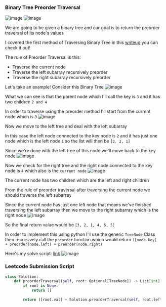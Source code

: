 <h3> Binary Tree Preorder Traversal </h3>

![image](https://github.com/h4ckyou/h4ckyou.github.io/assets/127159644/a3404fd4-58d7-459a-a816-ec9767545ded)
![image](https://github.com/h4ckyou/h4ckyou.github.io/assets/127159644/5c9266aa-a5bd-4c5a-9d29-0e524bb38529)

We are going to be given a binary tree and our goal is to return the preorder traversal of its node's values

I covered the first method of Traversing Binary Tree in this [writeup](https://h4ckyou.github.io/posts/programming/Leetcode/Binary%20Tree%20Inorder%20Traversal/solution.html) you can check it out!

The rule of Preorder Traversal is this:
- Traverse the current node
- Traverse the left subarray recursively preorder
- Traverse the right subarray recursively preorder

Let's take an example! Consider this Binary Tree
![image](https://github.com/h4ckyou/h4ckyou.github.io/assets/127159644/85d70b76-8218-426d-8705-81adfd0533e5)

What we can see is that the parent node which I'll call the key is `3` and it has two children `2 and 4` 

In order to traverse using the preorder method I'll start from the current node which is `3`
![image](https://github.com/h4ckyou/h4ckyou.github.io/assets/127159644/752c31ba-a383-40cc-8ad7-9a5fe2b6f0b9)

Now we move to the left tree and deal with the left subarray

In this case the left node connected to the key node is `2` and it has just one node which is the left node `1` so the list will then be `[3, 2, 1]`

Since we're done with the left tree of this node we'll move back to the key node
![image](https://github.com/h4ckyou/h4ckyou.github.io/assets/127159644/cd7a5ea1-1525-4b4e-a01d-368f0e4c97f2)

Now we check for the right tree and the right node connected to the key node is `4` which also is the `current node`
![image](https://github.com/h4ckyou/h4ckyou.github.io/assets/127159644/dcee8fdd-c47f-48fa-9bc7-d588136ff50b)

The current node has two children which are the left and right children 

From the rule of preorder traversal after traversing the current node we should traverse the left subarray 

Since the current node has just one left node that means we've finished traversing the left subarray then we move to the right subarray which is the right node 
![image](https://github.com/h4ckyou/h4ckyou.github.io/assets/127159644/ff60b07c-6ac6-457a-a943-bc7f20185542)

So the final return value would be `[3, 2, 1, 4, 6, 5]`

In order to implement this using python I'll use the generic `TreeNode` Class then recursively call the `preorder` function which would return `([node.key] + preorder(node.left) + preorder(node.right)`

Here's my solve script: [link](https://github.com/h4ckyou/h4ckyou.github.io/blob/main/posts/programming/Leetcode/Binary%20Tree%20Preorder%20Traversal/solve.py)
![image](https://github.com/h4ckyou/h4ckyou.github.io/assets/127159644/5e673a86-c8f6-490b-8776-15340241fcb9)

### Leetcode Submission Script

```python
class Solution:
    def preorderTraversal(self, root: Optional[TreeNode]) -> List[int]:
        if root is None:
            return []
        
        return ([root.val] + Solution.preorderTraversal(self, root.left) + Solution.preorderTraversal(self, root.right))
```
